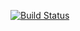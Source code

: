 [![Build Status](https://travis-ci.org/Wittionary/wittallen-net.svg?branch=master)](https://travis-ci.org/Wittionary/wittallen-net)